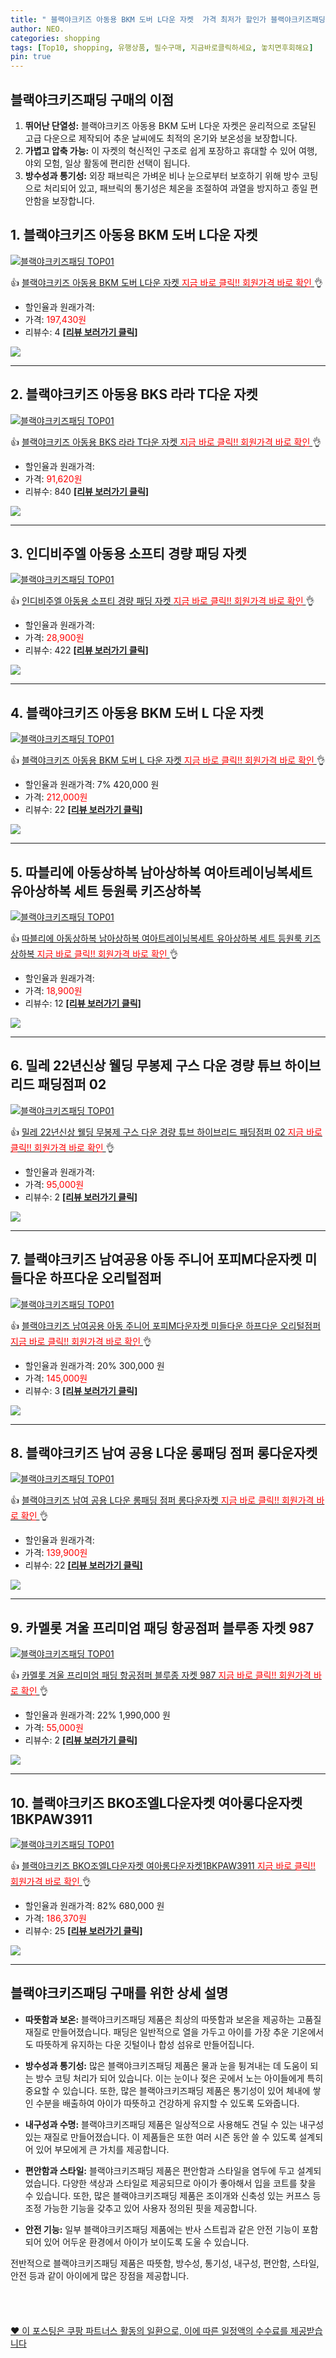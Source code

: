 ```yaml
---
title: " 블랙야크키즈 아동용 BKM 도버 L다운 자켓  가격 최저가 할인가 블랙야크키즈패딩 최저가 추천 제품 비교"
author: NEO.
categories: shopping
tags: [Top10, shopping, 유행상품, 필수구매, 지금바로클릭하세요, 놓치면후회해요]
pin: true
---
```

## 블랙야크키즈패딩 구매의 이점
1. **뛰어난 단열성:** 블랙야크키즈 아동용 BKM 도버 L다운 자켓은 윤리적으로 조달된 고급 다운으로 제작되어 추운 날씨에도 최적의 온기와 보온성을 보장합니다.
2. **가볍고 압축 가능:** 이 자켓의 혁신적인 구조로 쉽게 포장하고 휴대할 수 있어 여행, 야외 모험, 일상 활동에 편리한 선택이 됩니다.
3. **방수성과 통기성:** 외장 패브릭은 가벼운 비나 눈으로부터 보호하기 위해 방수 코팅으로 처리되어 있고, 패브릭의 통기성은 체온을 조절하여 과열을 방지하고 종일 편안함을 보장합니다.

   

## 1.  블랙야크키즈 아동용 BKM 도버 L다운 자켓 

[![블랙야크키즈패딩 TOP01](https://thumbnail9.coupangcdn.com/thumbnails/remote/490x490ex/image/retail/images/2023/09/21/17/3/292b06c9-c7ca-4196-9617-6b8cf3c8eb95.jpg)](https://link.coupang.com/re/AFFSDP?lptag=AF3617701&subid=GithubCoopas&pageKey=7546541562&traceid=V0-153&itemId=19850340660&vendorItemId=87260418963)


👍 [ 블랙야크키즈 아동용 BKM 도버 L다운 자켓  <font color=red> 지금 바로 클릭!! 회원가격 바로 확인 </font> ](https://link.coupang.com/re/AFFSDP?lptag=AF3617701&subid=GithubCoopas&pageKey=7546541562&traceid=V0-153&itemId=19850340660&vendorItemId=87260418963) 👌 


- 할인율과 원래가격: 
- 가격: <span style='color:red'>197,430원</span>
- 리뷰수: 4  [**[리뷰 보러가기 클릭]**](https://link.coupang.com/re/AFFSDP?lptag=AF3617701&subid=GithubCoopas&pageKey=7546541562&traceid=V0-153&itemId=19850340660&vendorItemId=87260418963)

[![](/discount_price.png)](https://link.coupang.com/re/AFFSDP?lptag=AF3617701&subid=GithubCoopas&pageKey=7546541562&traceid=V0-153&itemId=19850340660&vendorItemId=87260418963)

---


   

## 2.  블랙야크키즈 아동용 BKS 라라 T다운 자켓 

[![블랙야크키즈패딩 TOP01](https://thumbnail6.coupangcdn.com/thumbnails/remote/490x490ex/image/retail/images/117686146824637-e450152c-593f-40dc-9b63-4fdc494023b3.jpg)](https://link.coupang.com/re/AFFSDP?lptag=AF3617701&subid=GithubCoopas&pageKey=7604024803&traceid=V0-153&itemId=20129963572&vendorItemId=87224032938)


👍 [ 블랙야크키즈 아동용 BKS 라라 T다운 자켓  <font color=red> 지금 바로 클릭!! 회원가격 바로 확인 </font> ](https://link.coupang.com/re/AFFSDP?lptag=AF3617701&subid=GithubCoopas&pageKey=7604024803&traceid=V0-153&itemId=20129963572&vendorItemId=87224032938) 👌 


- 할인율과 원래가격: 
- 가격: <span style='color:red'>91,620원</span>
- 리뷰수: 840  [**[리뷰 보러가기 클릭]**](https://link.coupang.com/re/AFFSDP?lptag=AF3617701&subid=GithubCoopas&pageKey=7604024803&traceid=V0-153&itemId=20129963572&vendorItemId=87224032938)

[![](/discount_price.png)](https://link.coupang.com/re/AFFSDP?lptag=AF3617701&subid=GithubCoopas&pageKey=7604024803&traceid=V0-153&itemId=20129963572&vendorItemId=87224032938)

---


   

## 3.  인디비주엘 아동용 소프티 경량 패딩 자켓 

[![블랙야크키즈패딩 TOP01](https://thumbnail7.coupangcdn.com/thumbnails/remote/490x490ex/image/rs_quotation_api/s9mxpslp/c635de6332f24686a2e2d0314adc937c.jpg)](https://link.coupang.com/re/AFFSDP?lptag=AF3617701&subid=GithubCoopas&pageKey=6902008665&traceid=V0-153&itemId=16603598553&vendorItemId=83788482876)


👍 [ 인디비주엘 아동용 소프티 경량 패딩 자켓  <font color=red> 지금 바로 클릭!! 회원가격 바로 확인 </font> ](https://link.coupang.com/re/AFFSDP?lptag=AF3617701&subid=GithubCoopas&pageKey=6902008665&traceid=V0-153&itemId=16603598553&vendorItemId=83788482876) 👌 


- 할인율과 원래가격: 
- 가격: <span style='color:red'>28,900원</span>
- 리뷰수: 422  [**[리뷰 보러가기 클릭]**](https://link.coupang.com/re/AFFSDP?lptag=AF3617701&subid=GithubCoopas&pageKey=6902008665&traceid=V0-153&itemId=16603598553&vendorItemId=83788482876)

[![](/discount_price.png)](https://link.coupang.com/re/AFFSDP?lptag=AF3617701&subid=GithubCoopas&pageKey=6902008665&traceid=V0-153&itemId=16603598553&vendorItemId=83788482876)

---


   

## 4.  블랙야크키즈 아동용 BKM 도버 L 다운 자켓 

[![블랙야크키즈패딩 TOP01](https://thumbnail7.coupangcdn.com/thumbnails/remote/490x490ex/image/retail/images/3370870308840019-d3fb06bf-69cc-42bb-9a77-e0768d67211e.jpg)](https://link.coupang.com/re/AFFSDP?lptag=AF3617701&subid=GithubCoopas&pageKey=7547941576&traceid=V0-153&itemId=19857331246&vendorItemId=87186898662)


👍 [ 블랙야크키즈 아동용 BKM 도버 L 다운 자켓  <font color=red> 지금 바로 클릭!! 회원가격 바로 확인 </font> ](https://link.coupang.com/re/AFFSDP?lptag=AF3617701&subid=GithubCoopas&pageKey=7547941576&traceid=V0-153&itemId=19857331246&vendorItemId=87186898662) 👌 


- 할인율과 원래가격: 7%  420,000   원
- 가격: <span style='color:red'>212,000원</span>
- 리뷰수: 22  [**[리뷰 보러가기 클릭]**](https://link.coupang.com/re/AFFSDP?lptag=AF3617701&subid=GithubCoopas&pageKey=7547941576&traceid=V0-153&itemId=19857331246&vendorItemId=87186898662)

[![](/discount_price.png)](https://link.coupang.com/re/AFFSDP?lptag=AF3617701&subid=GithubCoopas&pageKey=7547941576&traceid=V0-153&itemId=19857331246&vendorItemId=87186898662)

---


   

## 5.  따블리에 아동상하복 남아상하복 여아트레이닝복세트 유아상하복 세트 등원룩 키즈상하복 

[![블랙야크키즈패딩 TOP01](https://thumbnail9.coupangcdn.com/thumbnails/remote/490x490ex/image/vendor_inventory/3518/783a64db91c5c74181c98e5c247111560aa73fa04cd6f4f01cae4df45049.jpg)](https://link.coupang.com/re/AFFSDP?lptag=AF3617701&subid=GithubCoopas&pageKey=7225101358&traceid=V0-153&itemId=18319292358&vendorItemId=85466619556)


👍 [ 따블리에 아동상하복 남아상하복 여아트레이닝복세트 유아상하복 세트 등원룩 키즈상하복  <font color=red> 지금 바로 클릭!! 회원가격 바로 확인 </font> ](https://link.coupang.com/re/AFFSDP?lptag=AF3617701&subid=GithubCoopas&pageKey=7225101358&traceid=V0-153&itemId=18319292358&vendorItemId=85466619556) 👌 


- 할인율과 원래가격: 
- 가격: <span style='color:red'>18,900원</span>
- 리뷰수: 12  [**[리뷰 보러가기 클릭]**](https://link.coupang.com/re/AFFSDP?lptag=AF3617701&subid=GithubCoopas&pageKey=7225101358&traceid=V0-153&itemId=18319292358&vendorItemId=85466619556)

[![](/discount_price.png)](https://link.coupang.com/re/AFFSDP?lptag=AF3617701&subid=GithubCoopas&pageKey=7225101358&traceid=V0-153&itemId=18319292358&vendorItemId=85466619556)

---


   

## 6.  밀레 22년신상 웰딩 무봉제 구스 다운 경량 튜브 하이브리드 패딩점퍼 02 

[![블랙야크키즈패딩 TOP01](https://thumbnail9.coupangcdn.com/thumbnails/remote/490x490ex/image/vendor_inventory/f5c4/5b8df7d192342c27b9343ed2ac99aac36fb5ac52807cd7c6c3172f96b7b3.jpg)](https://link.coupang.com/re/AFFSDP?lptag=AF3617701&subid=GithubCoopas&pageKey=7644156163&traceid=V0-153&itemId=20320777249&vendorItemId=87406198302)


👍 [ 밀레 22년신상 웰딩 무봉제 구스 다운 경량 튜브 하이브리드 패딩점퍼 02  <font color=red> 지금 바로 클릭!! 회원가격 바로 확인 </font> ](https://link.coupang.com/re/AFFSDP?lptag=AF3617701&subid=GithubCoopas&pageKey=7644156163&traceid=V0-153&itemId=20320777249&vendorItemId=87406198302) 👌 


- 할인율과 원래가격: 
- 가격: <span style='color:red'>95,000원</span>
- 리뷰수: 2  [**[리뷰 보러가기 클릭]**](https://link.coupang.com/re/AFFSDP?lptag=AF3617701&subid=GithubCoopas&pageKey=7644156163&traceid=V0-153&itemId=20320777249&vendorItemId=87406198302)

[![](/discount_price.png)](https://link.coupang.com/re/AFFSDP?lptag=AF3617701&subid=GithubCoopas&pageKey=7644156163&traceid=V0-153&itemId=20320777249&vendorItemId=87406198302)

---


   

## 7.  블랙야크키즈 남여공용 아동 주니어 포피M다운자켓 미들다운 하프다운 오리털점퍼 

[![블랙야크키즈패딩 TOP01](https://thumbnail6.coupangcdn.com/thumbnails/remote/490x490ex/image/vendor_inventory/3cc4/c4bd6a7ab624d6b54502a5514932c5a13a6b45d77d57294deab12b74ebd3.jpg)](https://link.coupang.com/re/AFFSDP?lptag=AF3617701&subid=GithubCoopas&pageKey=7822045964&traceid=V0-153&itemId=21248692335&vendorItemId=88309240946)


👍 [ 블랙야크키즈 남여공용 아동 주니어 포피M다운자켓 미들다운 하프다운 오리털점퍼  <font color=red> 지금 바로 클릭!! 회원가격 바로 확인 </font> ](https://link.coupang.com/re/AFFSDP?lptag=AF3617701&subid=GithubCoopas&pageKey=7822045964&traceid=V0-153&itemId=21248692335&vendorItemId=88309240946) 👌 


- 할인율과 원래가격: 20%  300,000   원
- 가격: <span style='color:red'>145,000원</span>
- 리뷰수: 3  [**[리뷰 보러가기 클릭]**](https://link.coupang.com/re/AFFSDP?lptag=AF3617701&subid=GithubCoopas&pageKey=7822045964&traceid=V0-153&itemId=21248692335&vendorItemId=88309240946)

[![](/discount_price.png)](https://link.coupang.com/re/AFFSDP?lptag=AF3617701&subid=GithubCoopas&pageKey=7822045964&traceid=V0-153&itemId=21248692335&vendorItemId=88309240946)

---


   

## 8.  블랙야크키즈 남여 공용 L다운 롱패딩 점퍼 롱다운자켓 

[![블랙야크키즈패딩 TOP01](https://thumbnail6.coupangcdn.com/thumbnails/remote/490x490ex/image/vendor_inventory/0939/39d31a1e003961c465c52dff8eb3a128b611c9b8a706031f2da3cee4db76.jpg)](https://link.coupang.com/re/AFFSDP?lptag=AF3617701&subid=GithubCoopas&pageKey=7774265683&traceid=V0-153&itemId=20996516116&vendorItemId=88060712445)


👍 [ 블랙야크키즈 남여 공용 L다운 롱패딩 점퍼 롱다운자켓  <font color=red> 지금 바로 클릭!! 회원가격 바로 확인 </font> ](https://link.coupang.com/re/AFFSDP?lptag=AF3617701&subid=GithubCoopas&pageKey=7774265683&traceid=V0-153&itemId=20996516116&vendorItemId=88060712445) 👌 


- 할인율과 원래가격: 
- 가격: <span style='color:red'>139,900원</span>
- 리뷰수: 22  [**[리뷰 보러가기 클릭]**](https://link.coupang.com/re/AFFSDP?lptag=AF3617701&subid=GithubCoopas&pageKey=7774265683&traceid=V0-153&itemId=20996516116&vendorItemId=88060712445)

[![](/discount_price.png)](https://link.coupang.com/re/AFFSDP?lptag=AF3617701&subid=GithubCoopas&pageKey=7774265683&traceid=V0-153&itemId=20996516116&vendorItemId=88060712445)

---


   

## 9.  카멜롯 겨울 프리미엄 패딩 항공점퍼 블루종 자켓 987 

[![블랙야크키즈패딩 TOP01](https://thumbnail10.coupangcdn.com/thumbnails/remote/490x490ex/image/vendor_inventory/32b0/2d5cadfdf55793ab2e1018dfc8fc45afea0107f305baeaba1b367f3a07ef.jpg)](https://link.coupang.com/re/AFFSDP?lptag=AF3617701&subid=GithubCoopas&pageKey=6875791907&traceid=V0-153&itemId=16462939570&vendorItemId=85970876790)


👍 [ 카멜롯 겨울 프리미엄 패딩 항공점퍼 블루종 자켓 987  <font color=red> 지금 바로 클릭!! 회원가격 바로 확인 </font> ](https://link.coupang.com/re/AFFSDP?lptag=AF3617701&subid=GithubCoopas&pageKey=6875791907&traceid=V0-153&itemId=16462939570&vendorItemId=85970876790) 👌 


- 할인율과 원래가격: 22%  1,990,000   원
- 가격: <span style='color:red'>55,000원</span>
- 리뷰수: 2  [**[리뷰 보러가기 클릭]**](https://link.coupang.com/re/AFFSDP?lptag=AF3617701&subid=GithubCoopas&pageKey=6875791907&traceid=V0-153&itemId=16462939570&vendorItemId=85970876790)

[![](/discount_price.png)](https://link.coupang.com/re/AFFSDP?lptag=AF3617701&subid=GithubCoopas&pageKey=6875791907&traceid=V0-153&itemId=16462939570&vendorItemId=85970876790)

---


   

## 10.  블랙야크키즈 BKO조엘L다운자켓 여아롱다운자켓1BKPAW3911 

[![블랙야크키즈패딩 TOP01](https://thumbnail9.coupangcdn.com/thumbnails/remote/490x490ex/image/vendor_inventory/9694/76c0902342aef1aafb825a222a660005f8d8e0ae9ff00d322fa83aca62b5.jpg)](https://link.coupang.com/re/AFFSDP?lptag=AF3617701&subid=GithubCoopas&pageKey=7640638873&traceid=V0-153&itemId=20301206375&vendorItemId=87387191930)


👍 [ 블랙야크키즈 BKO조엘L다운자켓 여아롱다운자켓1BKPAW3911  <font color=red> 지금 바로 클릭!! 회원가격 바로 확인 </font> ](https://link.coupang.com/re/AFFSDP?lptag=AF3617701&subid=GithubCoopas&pageKey=7640638873&traceid=V0-153&itemId=20301206375&vendorItemId=87387191930) 👌 


- 할인율과 원래가격: 82%  680,000   원
- 가격: <span style='color:red'>186,370원</span>
- 리뷰수: 25  [**[리뷰 보러가기 클릭]**](https://link.coupang.com/re/AFFSDP?lptag=AF3617701&subid=GithubCoopas&pageKey=7640638873&traceid=V0-153&itemId=20301206375&vendorItemId=87387191930)

[![](/discount_price.png)](https://link.coupang.com/re/AFFSDP?lptag=AF3617701&subid=GithubCoopas&pageKey=7640638873&traceid=V0-153&itemId=20301206375&vendorItemId=87387191930)

---
## 블랙야크키즈패딩 구매를 위한 상세 설명
* **따뜻함과 보온:** 블랙야크키즈패딩 제품은 최상의 따뜻함과 보온을 제공하는 고품질 재질로 만들어졌습니다. 패딩은 일반적으로 열을 가두고 아이를 가장 추운 기온에서도 따뜻하게 유지하는 다운 깃털이나 합성 섬유로 만들어집니다.

* **방수성과 통기성:** 많은 블랙야크키즈패딩 제품은 물과 눈을 튕겨내는 데 도움이 되는 방수 코팅 처리가 되어 있습니다. 이는 눈이나 젖은 곳에서 노는 아이들에게 특히 중요할 수 있습니다. 또한, 많은 블랙야크키즈패딩 제품은 통기성이 있어 체내에 쌓인 수분을 배출하여 아이가 따뜻하고 건강하게 유지할 수 있도록 도와줍니다.

* **내구성과 수명:** 블랙야크키즈패딩 제품은 일상적으로 사용해도 견딜 수 있는 내구성 있는 재질로 만들어졌습니다. 이 제품들은 또한 여러 시즌 동안 쓸 수 있도록 설계되어 있어 부모에게 큰 가치를 제공합니다.

* **편안함과 스타일:** 블랙야크키즈패딩 제품은 편안함과 스타일을 염두에 두고 설계되었습니다. 다양한 색상과 스타일로 제공되므로 아이가 좋아해서 입을 코트를 찾을 수 있습니다. 또한, 많은 블랙야크키즈패딩 제품은 조이개와 신축성 있는 커프스 등 조정 가능한 기능을 갖추고 있어 사용자 정의된 핏을 제공합니다.

* **안전 기능:** 일부 블랙야크키즈패딩 제품에는 반사 스트립과 같은 안전 기능이 포함되어 있어 어두운 환경에서 아이가 보이도록 도울 수 있습니다.

전반적으로 블랙야크키즈패딩 제품은 따뜻함, 방수성, 통기성, 내구성, 편안함, 스타일, 안전 등과 같이 아이에게 많은 장점을 제공합니다.<br><br><br><br><br> [ ❤  이 포스팅은 쿠팡 파트너스 활동의 일환으로, 이에 따른 일정액의 수수료를 제공받습니다](https://link.coupang.com/a/bcEFyh)